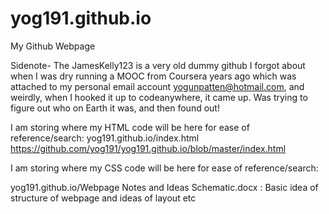 # yog191.github.io
My Github Webpage

Sidenote- The JamesKelly123 is a very old dummy github I forgot about when I was dry running a MOOC from Coursera years ago which was attached to my personal email account yogunpatten@hotmail.com, and weirdly, when I hooked it up to codeanywhere, it came up. Was trying to figure out who on Earth it was, and then found out!

I am storing where my HTML code will be here for ease of reference/search:
yog191.github.io/index.html
https://github.com/yog191/yog191.github.io/blob/master/index.html

I am storing where my CSS code will be here for ease of reference/search:


yog191.github.io/Webpage Notes and Ideas Schematic.docx : Basic idea of structure of webpage and ideas of layout etc
